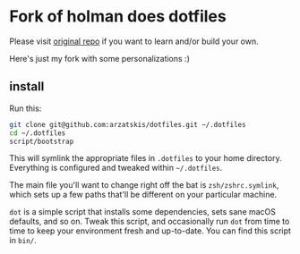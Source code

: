 # Fork of holman does dotfiles

Please visit [original repo](https://github.com/holman/dotfiles/) if you want to
learn and/or build your own.

Here's just my fork with some personalizations :)

## install

Run this:

```sh
git clone git@github.com:arzatskis/dotfiles.git ~/.dotfiles
cd ~/.dotfiles
script/bootstrap
```

This will symlink the appropriate files in `.dotfiles` to your home directory.
Everything is configured and tweaked within `~/.dotfiles`.

The main file you'll want to change right off the bat is `zsh/zshrc.symlink`,
which sets up a few paths that'll be different on your particular machine.

`dot` is a simple script that installs some dependencies, sets sane macOS
defaults, and so on. Tweak this script, and occasionally run `dot` from
time to time to keep your environment fresh and up-to-date. You can find
this script in `bin/`.

